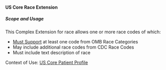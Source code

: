 #### US Core Race Extension


##### Scope and Usage

This Complex Extension for race allows one or more race codes of which:

- [Must Support](guidance.html#must-support) at least one code from OMB Race Categories
- May include additional race codes from CDC Race Codes
- Must include text description of race


Context of Use: [US Core Patient Profile](http://hl7.org/fhir/us/core/StructureDefinition/us-core-patient)
